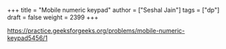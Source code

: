 +++
title = "Mobile numeric keypad"
author = ["Seshal Jain"]
tags = ["dp"]
draft = false
weight = 2399
+++

<https://practice.geeksforgeeks.org/problems/mobile-numeric-keypad5456/1>
